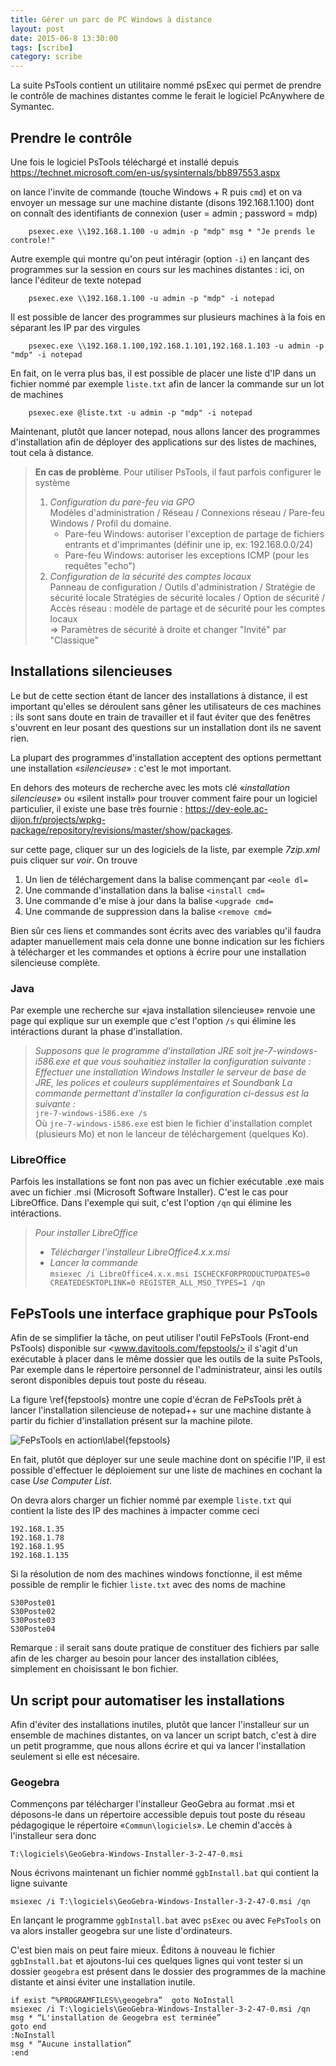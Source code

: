 ```yaml
---
title: Gérer un parc de PC Windows à distance
layout: post
date: 2015-06-8 13:30:00
tags: [scribe]
category: scribe
---
```


La suite PsTools contient un utilitaire nommé psExec qui permet de prendre
le contrôle de machines distantes comme le ferait le logiciel PcAnywhere
de Symantec.


## Prendre le contrôle

Une fois le logiciel PsTools téléchargé et installé depuis 
<https://technet.microsoft.com/en-us/sysinternals/bb897553.aspx>

on lance l'invite de commande (touche Windows + R puis `cmd`)
et on va envoyer un message sur une machine distante (disons 192.168.1.100)
dont on connaît des identifiants de connexion (user = admin ; password = mdp)

```
    psexec.exe \\192.168.1.100 -u admin -p "mdp" msg * "Je prends le controle!"
```

Autre exemple qui montre qu'on peut intéragir (option `-i`) en lançant des
programmes sur la session en cours sur les machines distantes : ici, on lance
l'éditeur de texte notepad

```
    psexec.exe \\192.168.1.100 -u admin -p "mdp" -i notepad
```

Il est possible de lancer des programmes sur plusieurs machines à la fois
en séparant les IP par des virgules

```
    psexec.exe \\192.168.1.100,192.168.1.101,192.168.1.103 -u admin -p "mdp" -i notepad
```

En fait, on le verra plus bas, il est possible de placer une liste d'IP dans un fichier 
nommé par exemple `liste.txt` afin de lancer la commande sur un lot de machines

```
    psexec.exe @liste.txt -u admin -p "mdp" -i notepad
```

Maintenant, plutôt que lancer notepad, nous allons lancer des programmes
d'installation afin de déployer des applications sur des listes de machines,
tout cela à distance.


<!--
On peut aussi prendre la main sur l'invite de commande de la machine distante
pour y travailler

```
    psexec.exe \\192.168.1.100 -u admin -p "mdp" cmd
```

Pour vérifier que vous travaillez désormais sur la machine distante, essayez

```
    msg * "Je travaile à distance"
```
-->

> **En cas de problème**. Pour utiliser PsTools, il faut parfois configurer
> le système
>
> 1. *Configuration du pare-feu via GPO*\
>    Modèles d'administration / Réseau / Connexions réseau / Pare-feu Windows /
>    Profil du domaine.
>     - Pare-feu Windows: autoriser l'exception de partage de fichiers entrants et
>       d'imprimantes (définir une ip, ex: 192.168.0.0/24)
>     - Pare-feu Windows: autoriser les exceptions ICMP (pour les requêtes "echo")
> 2. *Configuration de la sécurité des comptes locaux*\
>    Panneau de configuration / Outils d'administration / Stratégie de sécurité
>    locale Stratégies de sécurité locales / Option de sécurité /
>    Accès réseau : modèle de partage et de sécurité pour les comptes locaux\
>    => Paramètres de sécurité à droite et changer "Invité" par "Classique"


## Installations silencieuses

Le but de cette section étant de lancer des installations à distance, il est 
important qu'elles se déroulent sans gêner les utilisateurs de ces machines :
ils sont sans doute en train de travailler et il faut éviter que des fenêtres 
s'ouvrent en leur posant des questions sur un installation dont ils ne savent
rien.

La plupart des programmes d'installation acceptent des options permettant une 
installation «*silencieuse*» : c'est le mot important.

En dehors des moteurs de recherche avec les mots clé «*installation silencieuse*»
ou «silent install» pour trouver comment faire pour un logiciel particulier,
il existe une base très fournie :
<https://dev-eole.ac-dijon.fr/projects/wpkg-package/repository/revisions/master/show/packages>.

sur cette page, cliquer sur un des logiciels de la liste, par exemple *7zip.xml*
puis cliquer sur *voir*. On trouve

1. Un lien de téléchargement dans la balise commençant par `<eole dl=`
2. Une commande d'installation dans la balise `<install cmd=`
2. Une commande d'e mise à jour dans la balise `<upgrade cmd=`
2. Une commande de suppression dans la balise `<remove cmd=`

Bien sûr ces liens et commandes sont écrits avec des variables qu'il faudra
adapter manuellement mais cela donne une bonne indication sur les fichiers à
télécharger et les commandes et options à écrire pour une installation
silencieuse complète.

### Java

Par exemple une recherche sur «java installation silencieuse» renvoie une page
qui explique sur un exemple que c'est l'option `/s` qui élimine les intéractions
durant la phase d'installation. 

> *Supposons que le programme d'installation JRE soit jre-7-windows-i586.exe 
> et que vous souhaitiez installer la configuration suivante :
> Effectuer une installation Windows Installer le serveur de base de JRE, les
> polices et couleurs supplémentaires et Soundbank La commande permettant
> d'installer la configuration ci-dessus est la suivante :* \
> `jre-7-windows-i586.exe /s`\
> Où `jre-7-windows-i586.exe` est bien le fichier d'installation complet 
> (plusieurs Mo) et non le lanceur de téléchargement (quelques Ko).

### LibreOffice

Parfois les installations se font non pas avec un fichier exécutable .exe
mais avec un fichier .msi (Microsoft Software Installer). C'est le cas pour
LibreOffice. Dans l'exemple qui suit, c'est l'option `/qn` qui élimine les
intéractions.

> *Pour installer LibreOffice*
>
> - *Télécharger l'installeur LibreOffice4.x.x.msi*
> - *Lancer la commande* \
>   `msiexec /i LibreOffice4.x.x.msi ISCHECKFORPRODUCTUPDATES=0 CREATEDESKTOPLINK=0 REGISTER_ALL_MSO_TYPES=1 /qn`

## FePsTools une interface graphique pour PsTools


Afin de se simplifier la tâche, on peut utiliser l'outil FePsTools (Front-end
PsTools) disponible sur <www.davitools.com/fepstools/> il s'agit d'un
exécutable à placer dans le même dossier que les outils de la suite PsTools,
Par exemple dans le répertoire personnel de l'administrateur, ainsi les outils
seront disponibles depuis tout poste du réseau.

La figure \ref{fepstools} montre une copie d'écran de FePsTools prêt à 
lancer l'installation silencieuse de notepad++ sur une machine distante
à partir du fichier d'installation présent sur la machine pilote.

![FePsTools en action\label{fepstools}](figs/fepstools.png)

En fait, plutôt que déployer sur une seule machine dont on spécifie l'IP, 
il est possible d'effectuer le déploiement sur une liste de 
machines en cochant la case *Use Computer List*.

On devra alors charger un fichier nommé par exemple `liste.txt` qui contient 
la liste des IP des machines à impacter comme ceci

    192.168.1.35
    192.168.1.78
    192.168.1.95
    192.168.1.135

Si la résolution de nom des machines windows fonctionne, il est même possible 
de remplir le fichier `liste.txt` avec des noms de machine

    S30Poste01
    S30Poste02
    S30Poste03
    S30Poste04

Remarque : il serait sans doute pratique de constituer des fichiers par salle
afin de les charger au besoin pour lancer des installation ciblées, simplement
en choisissant le bon fichier.

## Un script pour automatiser les installations
    
Afin d'éviter des installations inutiles, plutôt que lancer l'installeur sur un
ensemble de machines distantes, on va lancer un script batch, c'est à dire un
petit programme, que nous allons écrire et qui va lancer l'installation
seulement si elle est nécesaire.

### Geogebra

Commençons par télécharger l'installeur GeoGebra au format .msi et déposons-le
dans un répertoire accessible depuis tout poste du réseau pédagogique le
répertoire «`Commun\logiciels`». Le chemin d'accès à l'installeur sera donc

    T:\logiciels\GeoGebra-Windows-Installer-3-2-47-0.msi

Nous écrivons maintenant un fichier nommé `ggbInstall.bat` qui contient la ligne
suivante

    msiexec /i T:\logiciels\GeoGebra-Windows-Installer-3-2-47-0.msi /qn

En lançant le programme `ggbInstall.bat` avec `psExec` ou avec `FePsTools` on
va alors installer geogebra sur une liste d'ordinateurs.

C'est bien mais on peut faire mieux. Éditons à nouveau le fichier
`ggbInstall.bat` et ajoutons-lui  ces quelques lignes qui vont tester si un
dossier `geogebra` est présent dans le dossier des programmes de la machine
distante et ainsi éviter une installation inutile.

    if exist “%PROGRAMFILES%\geogebra”  goto NoInstall
    msiexec /i T:\logiciels\GeoGebra-Windows-Installer-3-2-47-0.msi /qn
    msg * “L'installation de Geogebra est terminée”
    goto end
    :NoInstall
    msg * “Aucune installation”
    :end

<!--
> Allons encore plus loin. Supposons que le fichier contenant la liste des
> adresses IP des machines distantes contienne un grand nombre de machines mais
> qu'on souhaite installer GeoGebra seulement sur les ordinateurs de la salle23
> (tous nommés `S23POSTE01` , `S23POSTE02`, `S23POSTE03`, etc.)

> On va modifier à nouveau le fichier `ggbInstall.bat` pour lui ajouter une ligne
> qui teste si le nom de la machine contient la chaine de caractères `S23POSTE` 

> Pour cela on enregistre le nom de l'ordinateur dans la variable `ordi`.
> Ensuite, utilise le code `%ordi:S23POSTE=%` qui va afficher le nom de l'ordi
> dans lequel la chaîne `S23POSTE` sera remplacée par une chaîne vide.  On peut
> alors comparer avec la chaîne originale contenue dans la variable  `ordi`. Si
> les chaînes sont égales, c'est que la machine ne fait partie de la salle 23 et
> donc on passe l'installation.

>     set ordi=%COMPUTERNAME%
>     if x%ordi:S23POSTE=% == x%ordi%    goto NoInstall
>     if exist “%PROGRAMFILES%\geogebra” goto NoInstall
>     msiexec /i T:\logiciels\GeoGebra-Windows-Installer-3-2-47-0.msi /qn
>     msg * “Installation de Geogebra terminée”
>     goto end
>     :NoInstall
>     msg * “Aucune installation”
>     :end
-->

